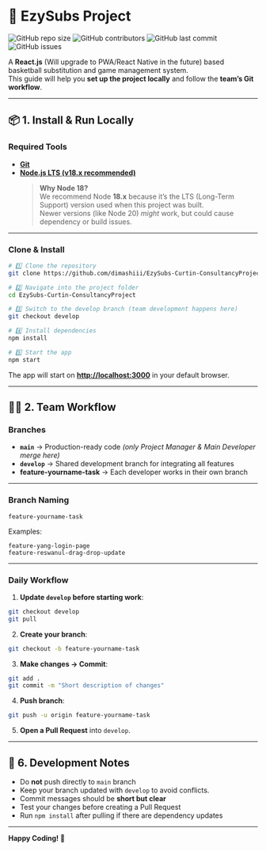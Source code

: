 # 🏀 EzySubs Project

![GitHub repo size](https://img.shields.io/github/repo-size/dimashiii/EzySubs-Curtin-ConsultancyProject)
![GitHub contributors](https://img.shields.io/github/contributors/dimashiii/EzySubs-Curtin-ConsultancyProject)
![GitHub last commit](https://img.shields.io/github/last-commit/dimashiii/EzySubs-Curtin-ConsultancyProject)
![GitHub issues](https://img.shields.io/github/issues/dimashiii/EzySubs-Curtin-ConsultancyProject)

A **React.js** (Will upgrade to PWA/React Native in the future) based basketball substitution and game management system.  
This guide will help you **set up the project locally** and follow the **team’s Git workflow**.

---

## 📦 1. Install & Run Locally

### **Required Tools**
- **[Git](https://git-scm.com/downloads)**
- **[Node.js LTS (v18.x recommended)](https://nodejs.org/en/download)**
  > **Why Node 18?**  
  > We recommend Node **18.x** because it’s the LTS (Long-Term Support) version used when this project was built.  
  > Newer versions (like Node 20) *might* work, but could cause dependency or build issues.

---

### **Clone & Install**
```bash
# 1️⃣ Clone the repository
git clone https://github.com/dimashiii/EzySubs-Curtin-ConsultancyProject.git

# 2️⃣ Navigate into the project folder
cd EzySubs-Curtin-ConsultancyProject

# 3️⃣ Switch to the develop branch (team development happens here)
git checkout develop

# 4️⃣ Install dependencies
npm install

# 5️⃣ Start the app
npm start
```

The app will start on **[http://localhost:3000](http://localhost:3000)** in your default browser.

---

## 👩‍💻 2. Team Workflow

### **Branches**
- **`main`** → Production-ready code *(only Project Manager & Main Developer merge here)*
- **`develop`** → Shared development branch for integrating all features
- **feature-yourname-task** → Each developer works in their own branch

---

### **Branch Naming**
```
feature-yourname-task
```
Examples:
```
feature-yang-login-page
feature-reswanul-drag-drop-update

```
---

### **Daily Workflow**
1. **Update `develop` before starting work**:
```bash
git checkout develop
git pull
```
2. **Create your branch**:
```bash
git checkout -b feature-yourname-task
```
3. **Make changes → Commit**:
```bash
git add .
git commit -m "Short description of changes"
```
4. **Push branch**:
```bash
git push -u origin feature-yourname-task
```
5. **Open a Pull Request** into `develop`.

---

## 📝 6. Development Notes
- Do **not** push directly to `main` branch
- Keep your branch updated with `develop` to avoid conflicts.
- Commit messages should be **short but clear**
- Test your changes before creating a Pull Request
- Run `npm install` after pulling if there are dependency updates

---

**Happy Coding! 🏀**
